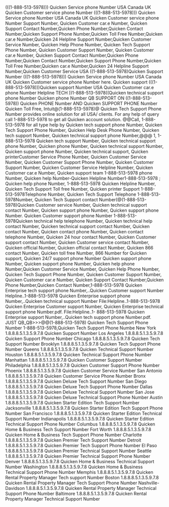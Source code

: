 (((1-888-513-5978))) Quicken Service phone Number USA Canada UK Quicken Customer service phone Number
(((1-888-513-5978))) Quicken Service phone Number USA Canada UK Quicken Customer service phone Number
Support Number, Quicken Customer car.e Number, Quicken Support Contact Number,Quicken Phone Number,Quicken Contact Number,Quicken Support Phone Number,Quicken Toll Free Number,Quicken car.e Number,Quicken 24 Helpline Support Number,Quicken Customer Service Number, Quicken Help Phone Number, Quicken Tech Support Phone Number, Quicken Customer Support Number, Quicken Customer car.e Number, Quicken Support Contact Number,Quicken Phone Number,Quicken Contact Number,Quicken Support Phone Number,Quicken Toll Free Number,Quicken car.e Number,Quicken 24 Helpline Support Number,Quicken Customer Service USA ((1-888-513-5978)Quicken Support Number (((1-888-513-5978))) Quicken Service phone Number USA Canada UK Quicken Customer service phone Number here. Quicken support (((1-888-513-5978)))Quicken support Number USA Quicken Customer car.e phone Number Helpline TECH ))1-888-513-5978((Quicken technical support phone Number Quicken phone Number QB SUPPORT ON ((1-888-513-5978)) Quicken PHONE Number AND Quicken SUPPORT PHONE Number Quicken Toll Free, Intuit@(1-888-513-5978)@ Quicken Tech Support Phone Number provides online solution for all USA/ clients. For any help of query call 1-888-513-5978 to get all Quicken account solution. @@Call, 1-888-513-5978 for all type help by Quicken tech support phone Number, Quicken Tech Support Phone Number, Quicken Help Desk Phone Number, Quicken tech support Number, Quicken technical support phone Number,@@@ 1, 1-888-513-5978 Quicken tech support Number, Quicken technical support phone Number, Quicken phone Number, Quicken technical support Number, Quicken support phone Number, Quicken technical support, Quicken printerCustomer Service Phone Number, Quicken Customer Service Number, Quicken Customer Support Phone Number, Quicken Customer Support Number, Quicken Customer Service Helpline Number, Quicken Customer car.e Number, Quicken support team 1-888-513-5978 phone Number, Quicken help Number-Quicken Helpline Number1-888-513-5978 ; Quicken help phone Number, 1-888-513-5978 Quicken Helpline Number, Quicken Tech Support Toll free Number, Quicken printer Support 1-888-513-5978Telephone Number, Quicken Tech Support Telephone 1-888-513-5978Number, Quicken Tech Support contact Number(@(1-888-513-5978)Quicken Customer service Number, Quicken technical support contact Number, Quicken support phone Number, Quicken support phone Number. Quicken Customer support phone Number 1-888-513-5978Quicken technical help telephone Number, Quicken technical help contact Number, Quicken technical support contact Number, Quicken contact Number, Quicken contact phone Number, Quicken contact telephone Number, Quicken 24 hour contact Number, Quicken Customer support contact Number, Quicken Customer service contact Number, Quicken official Number, Quicken official contact Number, Quicken 866 contact Number, Quicken toll free Number, 866 Number for Quicken support, Quicken 24/7 support phone Number Quicken support phone Number, Quicken support phone Number, Quicken help phone Number,Quicken Customer Service Number, Quicken Help Phone Number, Quicken Tech Support Phone Number, Quicken Customer Support Number, Quicken Customer car.e Number, Quicken Support Contact Number,Quicken Phone Number,Quicken Contact Number,1-888-513-5978 Quicken Enterprise tech support phone Number,..Quicken Customer support Number Helpline..1-888-513-5978 Quicken Enterprise support phone Number,..Quicken technical support Number File:Helpline..1-888-513-5978 Quicken Enterprise Customer support Number, Quicken Enterprise technical support phone Number.pdf. File:Helpline..1- 888-513-5978 Quicken Enterprise support Number,..Quicken tech support phone Number.pdf. JUST QB_QB>>>@@(1-888-513-5978) Quicken Tech Support Phone Number 1-888-513-5978,Quicken Tech Support Phone Numbe
New York 1.8.8.8.5.1.3.5.9.7.8 Quicken Support Number
Los Angeles 1.8.8.8.5.1.3.5.9.7.8 Quicken Support Phone Number
Chicago 1.8.8.8.5.1.3.5.9.7.8 Quicken Tech Support Number
Brooklyn 1.8.8.8.5.1.3.5.9.7.8 Quicken Tech Support Phone Number
Queens 1.8.8.8.5.1.3.5.9.7.8 Quicken Technical Support Number
Houston 1.8.8.8.5.1.3.5.9.7.8 Quicken Technical Support Phone Number
Manhattan 1.8.8.8.5.1.3.5.9.7.8 Quicken Customer Support Number
Philadelphia 1.8.8.8.5.1.3.5.9.7.8 Quicken Customer Support Phone Number
Phoenix 1.8.8.8.5.1.3.5.9.7.8 Quicken Customer Service Number
San Antonio 1.8.8.8.5.1.3.5.9.7.8 Quicken Customer Service Phone Number
Bronx 1.8.8.8.5.1.3.5.9.7.8 Quicken Deluxe Tech Support Number
San Diego 1.8.8.8.5.1.3.5.9.7.8 Quicken Deluxe Tech Support Phone Number
Dallas 1.8.8.8.5.1.3.5.9.7.8 Quicken Deluxe Technical Support Number
San Jose 1.8.8.8.5.1.3.5.9.7.8 Quicken Deluxe Technical Support Phone Number
Austin 1.8.8.8.5.1.3.5.9.7.8 Quicken Starter Edition Tech Support Number
Jacksonville 1.8.8.8.5.1.3.5.9.7.8 Quicken Starter Edition Tech Support Phone Number
San Francisco 1.8.8.8.5.1.3.5.9.7.8 Quicken Starter Edition Technical Support Number
Indianapolis 1.8.8.8.5.1.3.5.9.7.8 Quicken Starter Edition Technical Support Phone Number
Columbus 1.8.8.8.5.1.3.5.9.7.8 Quicken Home & Business Tech Support Number
Fort Worth 1.8.8.8.5.1.3.5.9.7.8 Quicken Home & Business Tech Support Phone Number
Charlotte 1.8.8.8.5.1.3.5.9.7.8 Quicken Premier Tech Support Number
Detroit 1.8.8.8.5.1.3.5.9.7.8 Quicken Premier Tech Support Phone Number
El Paso 1.8.8.8.5.1.3.5.9.7.8 Quicken Premier Technical Support Number
Seattle 1.8.8.8.5.1.3.5.9.7.8 Quicken Premier Technical Support Phone Number
Denver 1.8.8.8.5.1.3.5.9.7.8 Quicken Home & Business Technical Support Number
Washington 1.8.8.8.5.1.3.5.9.7.8 Quicken Home & Business Technical Support Phone Number
Memphis 1.8.8.8.5.1.3.5.9.7.8 Quicken Rental Property Manager Tech support Number
Boston 1.8.8.8.5.1.3.5.9.7.8 Quicken Rental Property Manager Tech Support Phone Number
Nashville-Davidson 1.8.8.8.5.1.3.5.9.7.8 Quicken Rental Property Manager Technical Support Phone Number
Baltimore 1.8.8.8.5.1.3.5.9.7.8 Quicken Rental Property Manager Technical Support Number